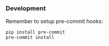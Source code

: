 ### Development

Remember to setup pre-commit hooks:

    pip install pre-commit
    pre-commit install